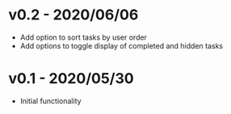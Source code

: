
# v0.2 - 2020/06/06

- Add option to sort tasks by user order
- Add options to toggle display of completed and hidden tasks

# v0.1 - 2020/05/30

- Initial functionality
